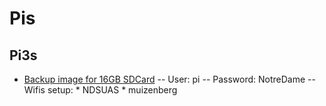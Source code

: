 # Pis

## Pi3s
- [Backup image for 16GB SDCard](https://drive.google.com/drive/folders/1_equhzbgl44xIteVRlxmfu4HFsB2h06P?usp=sharing)
    -- User: pi
    -- Password: NotreDame
    -- Wifis setup: 
           * NDSUAS
           * muizenberg

